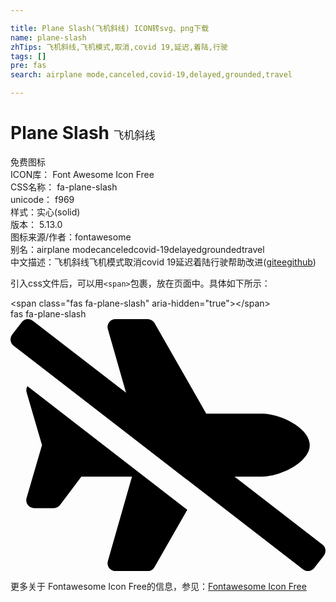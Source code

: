 ```yaml
---

title: Plane Slash(飞机斜线) ICON转svg、png下载
name: plane-slash
zhTips: 飞机斜线,飞机模式,取消,covid 19,延迟,着陆,行驶
tags: []
pre: fas
search: airplane mode,canceled,covid-19,delayed,grounded,travel

---
```


# Plane Slash  <small style="font-size: 60%;font-weight: 100">飞机斜线</small>


<div class="detail-page">
<p>
<span><span class="badge-success badge">免费图标</span> </span>
<br/>
<span>
ICON库：
<span class="badge-secondary badge">Font Awesome Icon Free</span> 
</span>
<br/>
<span>
CSS名称：
<span class="badge-secondary badge">fa-plane-slash</span> 
</span>
<br/>
<span>
unicode：
<span class="badge-secondary badge">f969</span> 
<copy-btn content='f969' btn-title=""></copy-btn>
<copy-btn :content='String.fromCodePoint(parseInt("f969", 16))' btn-title="复制U"></copy-btn>
</span><br/><span>样式：<span class="badge-light badge">实心(solid)</span></span>
<br/>
<span>
版本：
<span class="badge-secondary badge">5.13.0</span> 
</span>
<br/>
<span>图标来源/作者：<span class="badge-light badge">fontawesome</span></span> 
<br/>
<span>别名：<span class="badge-light badge">airplane mode</span><span class="badge-light badge">canceled</span><span class="badge-light badge">covid-19</span><span class="badge-light badge">delayed</span><span class="badge-light badge">grounded</span><span class="badge-light badge">travel</span></span><br/><span class="zh-detail">中文描述：<span class="badge-primary badge">飞机斜线</span><span class="badge-primary badge">飞机模式</span><span class="badge-primary badge">取消</span><span class="badge-primary badge">covid 19</span><span class="badge-primary badge">延迟</span><span class="badge-primary badge">着陆</span><span class="badge-primary badge">行驶</span><span class="help-link"><span>帮助改进</span>(<a href="https://gitee.com/liuwave/icon-helper/edit/master/json/fontawesome/solid/plane-slash.json" target="_blank" rel="noopener noreferrer">gitee</a><a href="https://github.com/liuwave/icon-helper/edit/master/json/fontawesome/solid/plane-slash.json" target="_blank" rel="noopener noreferrer">github</a></span>)</span><br/>
</p>
</div>
<div class="alert alert-dark">
  <i class="fas fa-plane-slash fa-xs"></i>
  <i class="fas fa-plane-slash fa-sm"></i>
  <i class="fas fa-plane-slash fa-lg"></i>
  <i class="fas fa-plane-slash fa-2x"></i>
  <i class="fas fa-plane-slash fa-3x"></i>
  <i class="fas fa-plane-slash fa-5x"></i>
  <i class="fas fa-plane-slash fa-7x"></i>
</div>
<div>
  <p>引入css文件后，可以用<code>&lt;span&gt;</code>包裹，放在页面中。具体如下所示：    
  </p>
  <div class="alert alert-primary" style="font-size: 14px">
    &lt;span class="fas fa-plane-slash" aria-hidden="true"&gt;&lt;/span&gt;
    <copy-btn content='<span class="fas fa-plane-slash" aria-hidden="true"></span>'></copy-btn>
  </div>
  <div class="alert alert-secondary">
    <i class="fas fa-plane-slash"
    style="font-size: 24px"
    aria-hidden="true"></i> fas fa-plane-slash
    <copy-btn content="fas fa-plane-slash" btn-title="复制图标名称"></copy-btn>
  </div>
</div>
<div id="svg" class="svg-wrap">
<svg xmlns="http://www.w3.org/2000/svg" viewBox="0 0 640 512"><path d="M32.48,147.88,64,256,32.48,364.13A16,16,0,0,0,48,384H88a16,16,0,0,0,12.8-6.41L144,320H246.85l-49,171.59A16,16,0,0,0,213.2,512h65.5a16,16,0,0,0,13.89-8.06l66.6-116.54L34.35,136.34A15.47,15.47,0,0,0,32.48,147.88ZM633.82,458.09,455.14,320H512c35.34,0,96-28.66,96-64s-60.66-64-96-64H397.7L292.61,8.06C290.06,3.61,283.84,0,278.71,0H213.2a16,16,0,0,0-15.38,20.39l36.94,129.29L45.46,3.38A16,16,0,0,0,23,6.19L3.37,31.45A16,16,0,0,0,6.18,53.91L594.54,508.63A16,16,0,0,0,617,505.81l19.64-25.26A16,16,0,0,0,633.82,458.09Z"/></svg>
</div>
<detail full-name='fa-plane-slash'></detail>
    
<div><p>更多关于  Fontawesome Icon Free的信息，参见：<a target="_blank" href="https://iconhelper.cn/fontawesome.html">Fontawesome Icon Free</a>
</p></div>
